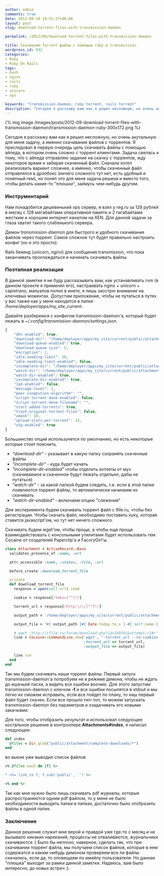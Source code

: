 ```yaml
---
author: admin
comments: true
date: 2012-09-10 19:51:27+00:00
layout: post
slug: download-torrent-files-with-transmission-daemon

permalink: /2012/09/download-torrent-files-with-transmission-daemon

title: Скачиваем Torrent файлы с помощью ruby и transmission
wordpress_id: 932
categories:
- Ruby
- Ruby On Rails
tags:
- bash
- nginx
- rails
- ruby
- unicorn
- vps

keywords: "transmission-daemon, ruby torrent, rails torrent"
description: "Сегодня я расскажу вам как я решил несложную, но очень акутальную для меня задачу, а именно скачивание файлов с торрентов."
---
```


{% img image /images/posts/2012-09-download-torrent-files-with-transmission-daemon/transmission-daemon-ruby-300x172.png %}

Сегодня я расскажу вам как я решил несложную, но очень акутальную для меня задачу, а именно скачивание файлов с торрентов. Я приследовал в первую очередь цель скачивать файлы с помощью айпеда, в котором очень сложно с торрент клиентами. Задача свелась к тому, что с айпеда отправляю задание на скачку с торрентов, жду некоторое время и забирая скаченный файл. Сначала хотел реализовать вариант сложнее, а именно, чтобы скаченный файл отправлялся в дропбокс (ничего сложного тут нет, есть удобный и понятный гем), но понял что для меня задача решена и вместо того, чтобы делать какие-то "плюшки", займусь чем-нибудь другим.

<!-- more -->

### Инструментарий

Нам понадобится дешевенький vps сервер, я взял у reg.ru за 128 рублей в месяц с 128 мегабайтами оперативной памяти и 2 гигабайтами жестким и хорошим интернет каналом на XEN. Для данной задачи за глаза хватит такого слабенького сервера.


Демон _transmission-daemon_ для быстрого и удобного скачивания файлов через торрент. Самое сложное тут будет правильно настроить конфиг (но и это просто).

Rails бекенд (unicorn, nginx) для сообщения transmission, что пока заканчивать прохлаждаться и начинать скачивать файлы.

### Поэтапная реализация

В данной заметке я не буду рассказывать вам, как устанавливать rvm (в данном проекте я применял его), настраивать nginx + unicorn + capistrano, мануалов полно в инете, я лишь заострю внимание на ключевых моментах. Допустим приложение, чтобы не путаться в путях у вас также как у меня находится в папке _/home/deployer/apps/my_site_current_.

Давайте разберемся с конфигом transmission-daemon'а, который будет лежать в _~/.config/transmission-daemon/settings.json_.

``` javascript
{
    "dht-enabled": true,
    "download-dir": "/home/deployer/apps/my_site/current/public/attachment/complete-downloads",
    "download-queue-enabled": true,
    "download-queue-size": 5,
    "encryption": 1,
    "idle-seeding-limit": 30,
    "idle-seeding-limit-enabled": false,
    "incomplete-dir": "/home/deployer/apps/my_site/current/public/attachment/incomplete-downloads",
    "watch-dir": "/home/deployer/apps/my_site/current/public/attachment/incomplete-dir",
    "watch-dir-enabled": true,
    "incomplete-dir-enabled": true,
    "lpd-enabled": false,
    "message-level": 2,
    "peer-congestion-algorithm": "",
    "script-torrent-done-enabled": false,
    "script-torrent-done-filename": "",
    "start-added-torrents": true,
    "trash-original-torrent-files": false,
    "umask": 18,
    "upload-slots-per-torrent": 14,
    "utp-enabled": true
}

```

Большинство опций использунется по умолчанию, но есть некоторые которые стоит пояснить.

  * _"download-dir"_ - указывает в какую папку сохранять скаченные файлы
  * _"incomplete-dir"_ - куда будет качать
  * _"incomplete-dir-enabled"_ чтобы отделить котлеты от мух (скачиваемое и скаченное будут лежать отдельно, дабы не путаться)
  * _"watch-dir"_ - за какой папкой будем следить, т.е. если в этой папке появляются торрент файлы, то автоматически начинаем их скачивать
  * _"watch-dir-enabled"_ - включаем опцию "слежения"

Для эксперимента будем скачивать торрент файл с tfile.ru, чтобы без регистрации. Чтобы скачать файл, необходимо поставить куку, которая ставится javascript'ом, но тут нет ничего сложного.

Скачивать будем wget'ом, чтобы проще, а чтобы еще проще взаимодействовать с консольными утилитами будет использовать гем Cocaine от создателей Paperclip'а и FacoryGirl'ы.

``` ruby
class Attachment < ActiveRecord::Base
  validates_presence_of :name, :url

  attr_accessible :name, :status, :file, :url

  before_create :download_torrent_file

  private
  def download_torrent_file
    response = open(self.url).read

    cookie = response[/tmbx=[^"]*/]

    torrent_url = response[/http:\/\/[^"]*/]

    output_path = '/home/deployer/apps/my_site/current/public/attachment/incomplete-dir/'

    output_file = "#{ output_path }#{ Date.today.to_s }-#{ self.name }.torrent"

    # wget 'http://tfile.ru/forum/download.php?id=549501&attempt;=1#r' --no-cookies --header "Cookie: tmbx=6df9fc90ad02d5bdf2ca7449d0cc44
    line = Cocaine::CommandLine.new('wget', ":torrent_url --no-cookies --header 'Cookie: #{ cookie }' -O :output_file",
                                    :torrent_url => torrent_url,
                                    :output_file => output_file)

    line.run
  end
end

```

Так мы будем скачивать наши торрент файлы. Первый запуск transmission-daemon'а попробуем не в режиме демона, чтобы не ждать до ишачьей пасхи, а видеть все ошибки воочию. Для этого запустим transmission-daemon с ключом **-f** и все ошибки посыпятся в stdout и мы легко их сможем исправить, если все пойдет по плану, то наш первый файл будет скачен. Если все прошло тип-топ, то можем запускать transmission-daemon без параметров и озадачивать его новыми закачками.

Для того, чтобы отобразить результат и использовал следующее костальное решение в контроллере **Attachments#index**, я написал следующее:

``` ruby
def index
  @files = Dir.glob("public/attachment/complete-downloads/*")
end

```

во вьюхе уже выводил список файлов

``` ruby
<% @files.each do |f| %>

* <%= link_to f, f.sub('public', '') %>

<% end %>

```

Так как мне нужно было лишь скачивать pdf журналы, которые распространяются одним pdf файлом, то у меня не было необходимости выводить папки в папках, достаточно было отобразить файлы в одной папке.


### Заключение

Данное решение служит мне верой и правдой уже где-то с месяц и не вызывало никаких нареканий, процессы не отваливаются, журнальчики скачиваются :) Было бы неплохо, наверное, сделать так, что при скачивании торрент файла, мы получаем список файлов, которые в нем содержатся и каким-нибудь демоном проверяем все ли файлы скачались, если да, то оповещаем по имейлу пользователя. Но данная "плюшка" выходит за рамки данной заметки. Надеюсь, вам было интересно, до новых встреч :).
